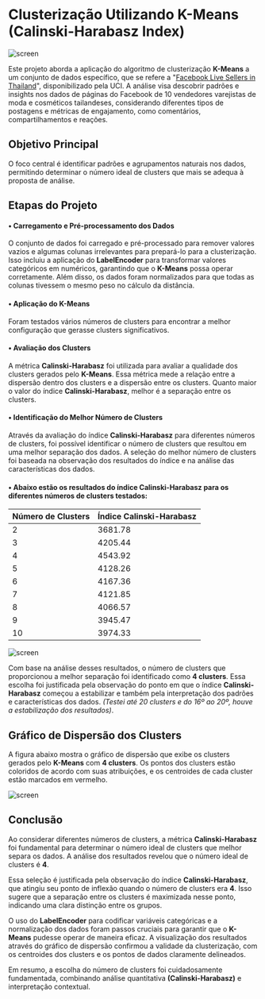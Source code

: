 # Clusterização Utilizando K-Means (Calinski-Harabasz Index)

![screen](https://uploaddeimagens.com.br/images/004/593/490/full/K-Means.jpg?1693433070)

Este projeto aborda a aplicação do algoritmo de clusterização **K-Means** a um conjunto de dados específico, que se refere a "[Facebook Live Sellers in Thailand](https://archive.ics.uci.edu/dataset/488/facebook+live+sellers+in+thailand)", disponibilizado pela UCI. A análise visa descobrir padrões e insights nos dados de páginas do Facebook de 10 vendedores varejistas de moda e cosméticos tailandeses, considerando diferentes tipos de postagens e métricas de engajamento, como comentários, compartilhamentos e reações.

## Objetivo Principal

O foco central é identificar padrões e agrupamentos naturais nos dados, permitindo determinar o número ideal de clusters que mais se adequa à proposta de análise.

## Etapas do Projeto

#### • Carregamento e Pré-processamento dos Dados

O conjunto de dados foi carregado e pré-processado para remover valores vazios e algumas colunas irrelevantes para prepará-lo para a clusterização. Isso incluiu a aplicação do **LabelEncoder** para transformar valores categóricos em numéricos, garantindo que o **K-Means** possa operar corretamente. Além disso, os dados foram normalizados para que todas as colunas tivessem o mesmo peso no cálculo da distância.

#### • Aplicação do K-Means

Foram testados vários números de clusters para encontrar a melhor configuração que gerasse clusters significativos.

#### • Avaliação dos Clusters

A métrica **Calinski-Harabasz** foi utilizada para avaliar a qualidade dos clusters gerados pelo **K-Means**. Essa métrica mede a relação entre a dispersão dentro dos clusters e a dispersão entre os clusters. Quanto maior o valor do índice **Calinski-Harabasz**, melhor é a separação entre os clusters.

#### • Identificação do Melhor Número de Clusters

Através da avaliação do índice **Calinski-Harabasz** para diferentes números de clusters, foi possível identificar o número de clusters que resultou em uma melhor separação dos dados. A seleção do melhor número de clusters foi baseada na observação dos resultados do índice e na análise das características dos dados.

#### • Abaixo estão os resultados do índice Calinski-Harabasz para os diferentes números de clusters testados:

| Número de Clusters | Índice Calinski-Harabasz |
|-------------------|--------------------------|
| 2                 | 3681.78                  |
| 3                 | 4205.44                  |
| 4                 | 4543.92                  |
| 5                 | 4128.26                  |
| 6                 | 4167.36                  |
| 7                 | 4121.85                  |
| 8                 | 4066.57                  |
| 9                 | 3945.47                  |
| 10                | 3974.33                  |

![screen](https://uploaddeimagens.com.br/images/004/593/485/full/Captura_de_tela_2023-08-30_162950.png?1693432815)

Com base na análise desses resultados, o número de clusters que proporcionou a melhor separação foi identificado como **4 clusters**. Essa escolha foi justificada pela observação do ponto em que o índice **Calinski-Harabasz** começou a estabilizar e também pela interpretação dos padrões e características dos dados. *(Testei até 20 clusters e do 16º ao 20º, houve a estabilização dos resultados)*.

## Gráfico de Dispersão dos Clusters

A figura abaixo mostra o gráfico de dispersão que exibe os clusters gerados pelo **K-Means** com **4 clusters**. Os pontos dos clusters estão coloridos de acordo com suas atribuições, e os centroides de cada cluster estão marcados em vermelho.

![screen](https://uploaddeimagens.com.br/images/004/593/489/full/Captura_de_tela_2023-08-30_165335.png?1693432918)

## Conclusão

Ao considerar diferentes números de clusters, a métrica **Calinski-Harabasz** foi fundamental para determinar o número ideal de clusters que melhor separa os dados. A análise dos resultados revelou que o número ideal de clusters é **4**.

Essa seleção é justificada pela observação do índice **Calinski-Harabasz**, que atingiu seu ponto de inflexão quando o número de clusters era **4**. Isso sugere que a separação entre os clusters é maximizada nesse ponto, indicando uma clara distinção entre os grupos.

O uso do **LabelEncoder** para codificar variáveis categóricas e a normalização dos dados foram passos cruciais para garantir que o **K-Means** pudesse operar de maneira eficaz. A visualização dos resultados através do gráfico de dispersão confirmou a validade da clusterização, com os centroides dos clusters e os pontos de dados claramente delineados.

Em resumo, a escolha do número de clusters foi cuidadosamente fundamentada, combinando análise quantitativa **(Calinski-Harabasz)** e interpretação contextual. 
